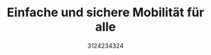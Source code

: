 ---
# splash layout. Alle optionen siehe hier: https://mmistakes.github.io/minimal-mistakes/docs/layouts/#splash-page-layout
layout: splash
title: "Einfache und sichere Mobilität für alle"
# excerpt: "zweiter Überschrift möglich"
date: 3124234324
last_modified_at:  3213213
header:
  # image: /assets/images/home/header.jpg
  overlay_image: /assets/images/home/header.jpg
  overlay_filter: linear-gradient(rgba(255, 255, 255, 0), rgba(255, 255, 255, 0.3))
  # optional inject more css classe into the header
  classes: text-center

  image_description: "Belebter Blick vom Dresdner Rosengarten auf die Elbe und Albertbrücke"
  caption: "Photo credit: [**FuREdd**](https://fuss-und-radentscheid-dresden.de/)"
  actions:
    - label: "Jetzt Mitmachen"
      url: "/mitmachen"

# aller Seiteninhalt befindet sich auf leicht konfigurierbaren
# Karten im Ordner _cards im Unterordner der mit der folgenden
# Variable angegeben wird. Also zB. _cards/home
cards: home
---